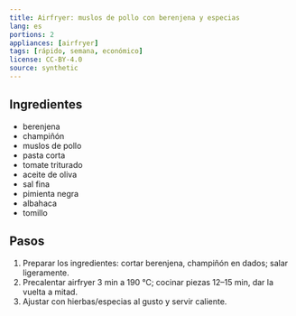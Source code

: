 ```yaml
---
title: Airfryer: muslos de pollo con berenjena y especias
lang: es
portions: 2
appliances: [airfryer]
tags: [rápido, semana, económico]
license: CC-BY-4.0
source: synthetic
---
```

## Ingredientes
- berenjena
- champiñón
- muslos de pollo
- pasta corta
- tomate triturado
- aceite de oliva
- sal fina
- pimienta negra
- albahaca
- tomillo

## Pasos
1. Preparar los ingredientes: cortar berenjena, champiñón en dados; salar ligeramente.
2. Precalentar airfryer 3 min a 190 °C; cocinar piezas 12–15 min, dar la vuelta a mitad.
3. Ajustar con hierbas/especias al gusto y servir caliente.
